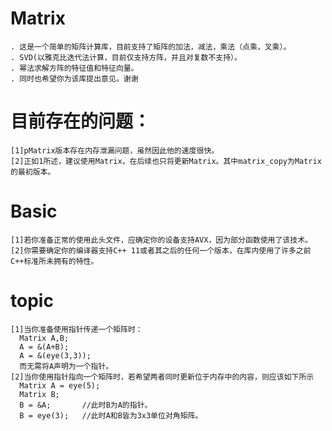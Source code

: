 # Matrix
    . 这是一个简单的矩阵计算库，目前支持了矩阵的加法，减法，乘法（点乘，叉乘）。
    . SVD(以雅克比迭代法计算，目前仅支持方阵，并且对复数不支持）。
    . 幂法求解方阵的特征值和特征向量。
    . 同时也希望你为该库提出意见。谢谢

# 目前存在的问题：
    [1]pMatrix版本存在内存泄漏问题，虽然因此他的速度很快。
    [2]正如1所述，建议使用Matrix，在后续也只将更新Matrix。其中matrix_copy为Matrix的最初版本。

# Basic
    [1]若你准备正常的使用此头文件，应确定你的设备支持AVX，因为部分函数使用了该技术。
    [2]你需要确定你的编译器支持C++ 11或者其之后的任何一个版本，在库内使用了许多之前C++标准所未拥有的特性。

# topic
    [1]当你准备使用指针传递一个矩阵时：
      Matrix A,B;
      A = &(A+B);
      A = &(eye(3,3));
      而无需将A声明为一个指针。
    [2]当你使用指针指向一个矩阵时，若希望两者同时更新位于内存中的内容，则应该如下所示
      Matrix A = eye(5);
      Matrix B;
      B = &A;       //此时B为A的指针。
      B = eye(3);   //此时A和B皆为3x3单位对角矩阵。
